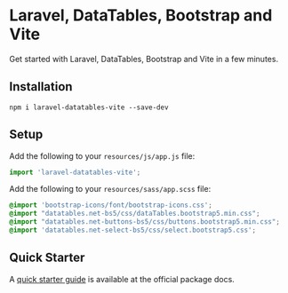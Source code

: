 # Laravel, DataTables, Bootstrap and Vite

Get started with Laravel, DataTables, Bootstrap and Vite in a few minutes.

## Installation

`npm i laravel-datatables-vite --save-dev`

## Setup

Add the following to your `resources/js/app.js` file:

```js
import 'laravel-datatables-vite';
```

Add the following to your `resources/sass/app.scss` file:

```css
@import 'bootstrap-icons/font/bootstrap-icons.css';
@import "datatables.net-bs5/css/dataTables.bootstrap5.min.css";
@import "datatables.net-buttons-bs5/css/buttons.bootstrap5.min.css";
@import 'datatables.net-select-bs5/css/select.bootstrap5.css';
```

## Quick Starter

A [quick starter guide](https://yajrabox.com/docs/laravel-datatables/10.0/quick-starter) is available at the official package docs.
